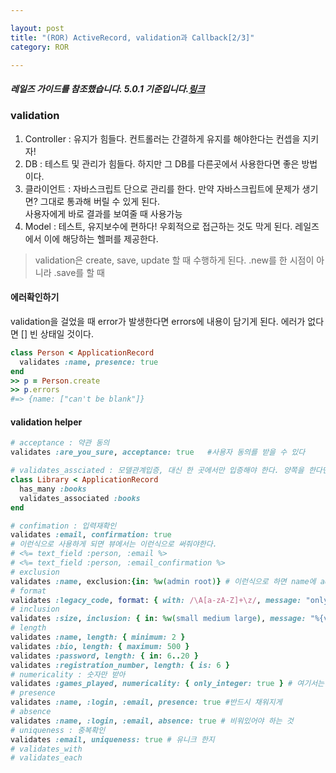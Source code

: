 ```yaml
---

layout: post
title: "(ROR) ActiveRecord, validation과 Callback[2/3]"
category: ROR

---
```


##### 레일즈 가이드를 참조했습니다. 5.0.1 기준입니다.[링크](http://guides.rubyonrails.org/active_record_basics.html)

### validation
1. Controller : 유지가 힘들다. 컨트롤러는 간결하게 유지를 해야한다는 컨셉을 지키자!
2. DB : 테스트 및 관리가 힘들다. 하지만 그 DB를 다른곳에서 사용한다면 좋은 방법이다.
3. 클라이언트 : 자바스크립트 단으로 관리를 한다. 만약 자바스크립트에 문제가 생기면? 그대로 통과해 버릴 수 있게 된다. <br/>사용자에게 바로 결과를 보여줄 때 사용가능
4. Model : 테스트, 유지보수에 편하다! 우회적으로 접근하는 것도 막게 된다. 레일즈에서 이에 해당하는 헬퍼를 제공한다.

> validation은 create, save, update 할 때 수행하게 된다. .new를 한 시점이 아니라 .save를 할 때

#### 에러확인하기
validation을 걸었을 때 error가 발생한다면 errors에 내용이 담기게 된다. 에러가 없다면 [] 빈 상태일 것이다.

~~~ruby
class Person < ApplicationRecord
  validates :name, presence: true
end
>> p = Person.create
>> p.errors
#=> {name: ["can't be blank"]}
~~~

#### validation helper
~~~ruby
# acceptance : 약관 동의
validates :are_you_sure, acceptance: true   #사용자 동의를 받을 수 있다

# validates_assciated : 모델관계입증, 대신 한 곳에서만 입증해야 한다. 양쪽을 한다면 무한 루프를 돌 거임
class Library < ApplicationRecord
  has_many :books
  validates_associated :books
end

# confimation : 입력재확인
validates :email, confirmation: true
# 이런식으로 사용하게 되면 뷰에서는 이런식으로 써줘야한다.
# <%= text_field :person, :email %>
# <%= text_field :person, :email_confirmation %>
# exclusion
validates :name, exclusion:{in: %w(admin root)} # 이런식으로 하면 name에 admin / root 는 안된다
# format
validates :legacy_code, format: { with: /\A[a-zA-Z]+\z/, message: "only allows letters" } #이런식으로 정규식과 사용할 수 있다.
# inclusion
validates :size, inclusion: { in: %w(small medium large), message: "%{value} is not a valid size" } #set을 만들어 저기서만 선택하게 함
# length
validates :name, length: { minimum: 2 }
validates :bio, length: { maximum: 500 }
validates :password, length: { in: 6..20 }
validates :registration_number, length: { is: 6 }
# numericality : 숫자만 받아
validates :games_played, numericality: { only_integer: true } # 여기서는 수 중에 정수만 받게
# presence
validates :name, :login, :email, presence: true #반드시 채워지게
# absence
validates :name, :login, :email, absence: true # 비워있어야 하는 것
# uniqueness : 중복확인
validates :email, uniqueness: true # 유니크 한지
# validates_with
# validates_each
~~~

 <br/><br/>
